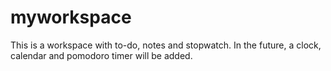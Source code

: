 # myworkspace
This is a workspace with to-do, notes and stopwatch. In the future, a clock, calendar and pomodoro timer will be added.
